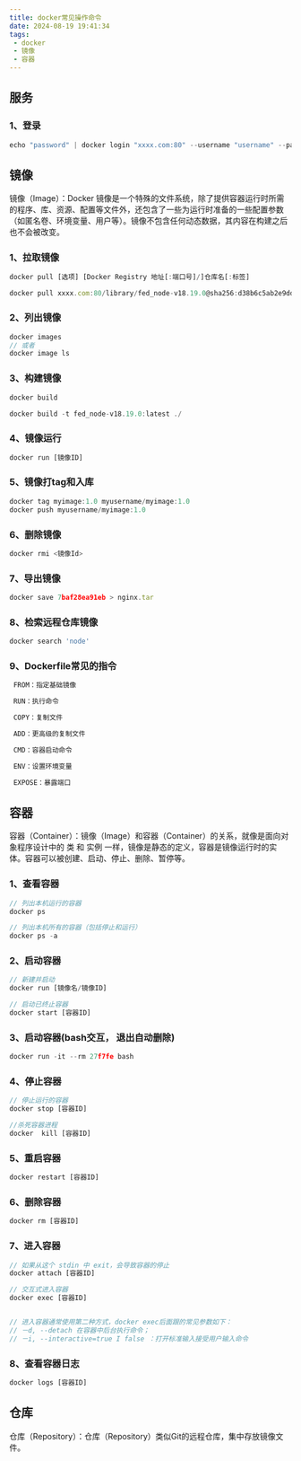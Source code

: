 ```yaml
---
title: docker常见操作命令
date: 2024-08-19 19:41:34
tags:
 - docker
 - 镜像
 - 容器
---
```


## 服务
### 1、登录
```js
echo "password" | docker login "xxxx.com:80" --username "username" --password-stdin
```

## 镜像

镜像（Image）：Docker 镜像是一个特殊的文件系统，除了提供容器运行时所需的程序、库、资源、配置等文件外，还包含了一些为运行时准备的一些配置参数（如匿名卷、环境变量、用户等）。镜像不包含任何动态数据，其内容在构建之后也不会被改变。

### 1、拉取镜像

```js
docker pull [选项] [Docker Registry 地址[:端口号]/]仓库名[:标签]

docker pull xxxx.com:80/library/fed_node-v18.19.0@sha256:d38b6c5ab2e9ddb335006dd32f69f3e9a2b74b53be6b0936d2ab6582db09fd12
```

### 2、列出镜像
```js
docker images
// 或者
docker image ls
```

### 3、构建镜像
```js
docker build

docker build -t fed_node-v18.19.0:latest ./
```

### 4、镜像运行
```js
docker run [镜像ID]
```

### 5、镜像打tag和入库
```js
docker tag myimage:1.0 myusername/myimage:1.0
docker push myusername/myimage:1.0
```

### 6、删除镜像
```js
docker rmi <镜像Id>
```

### 7、导出镜像
```js
docker save 7baf28ea91eb > nginx.tar
```

### 8、检索远程仓库镜像
```js
docker search 'node'
```

### 9、Dockerfile常见的指令

```js
 FROM：指定基础镜像

 RUN：执行命令

 COPY：复制文件

 ADD：更高级的复制文件

 CMD：容器启动命令

 ENV：设置环境变量

 EXPOSE：暴露端口
```

## 容器

容器（Container）：镜像（Image）和容器（Container）的关系，就像是面向对象程序设计中的 类 和 实例 一样，镜像是静态的定义，容器是镜像运行时的实体。容器可以被创建、启动、停止、删除、暂停等。

### 1、查看容器
```js
// 列出本机运行的容器
docker ps

// 列出本机所有的容器（包括停止和运行）
docker ps -a
```

### 2、启动容器
```js
// 新建并启动
docker run [镜像名/镜像ID]

// 启动已终止容器
docker start [容器ID]
```

### 3、启动容器(bash交互， 退出自动删除)
```js
docker run -it --rm 27f7fe bash
```

### 4、停止容器
```js
// 停止运行的容器
docker stop [容器ID]

//杀死容器进程
docker  kill [容器ID]
```

### 5、重启容器
```js
docker restart [容器ID]
```

### 6、删除容器
```js
docker rm [容器ID]
```

### 7、进入容器
```js
// 如果从这个 stdin 中 exit，会导致容器的停止
docker attach [容器ID]

// 交互式进入容器
docker exec [容器ID]


// 进入容器通常使用第二种方式，docker exec后面跟的常见参数如下：
// －d, --detach 在容器中后台执行命令；
// －i, --interactive=true I false ：打开标准输入接受用户输入命令
```

### 8、查看容器日志
```js
docker logs [容器ID]
```


## 仓库

仓库（Repository）：仓库（Repository）类似Git的远程仓库，集中存放镜像文件。
